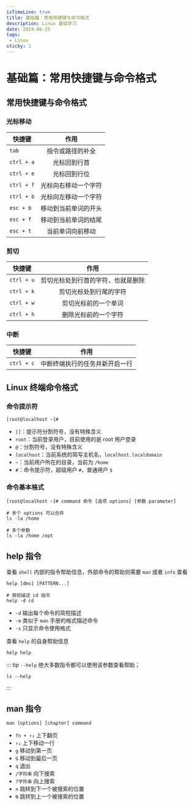 ```yaml
---
isTimeLine: true
title: 基础篇：常用快捷键与命令格式
description: Linux 基础学习
date: 2024-06-25
tags:
 - Linux
sticky: 1
---
```


# 基础篇：常用快捷键与命令格式

## 常用快捷键与命令格式

### 光标移动

| 快捷键        |      作用      | 
| ------------- | :-----------: |
| `tab`      | 指令或路径的补全 |
| `ctrl + a`      | 光标回到行首 |
| `ctrl + e`      | 光标回到行位 |
| `ctrl + f`      | 光标向右移动一个字符 |
| `ctrl + b`      | 光标向左移动一个字符 |
| `esc + b`      | 移动到当前单词的开头 |
| `esc + f`      | 移动到当前单词的结尾 |
| `esc + t`      | 当前单词向前移动 |

### 剪切

| 快捷键        |      作用      | 
| ------------- | :-----------: |
| `ctrl + u`      | 剪切光标处到行首的字符，也就是删除 |
| `ctrl + k`      | 剪切光标处到行尾的字符 |
| `ctrl + w`      | 剪切光标前的一个单词 |
| `ctrl + h`      | 删除光标前的一个字符 |

### 中断

| 快捷键        |      作用      | 
| ------------- | :-----------: |
| `ctrl + c`      | 中断终端执行的任务并新开启一行 |

## Linux 终端命令格式

### 命令提示符

```shell
[root@localhost ~]#
```

- `[]`：提示符分割符号，没有特殊含义
- `root`：当前登录用户，目前使用的是 root 用户登录
- `@`：分割符号，没有特殊含义
- `localhost`：当前系统的简写主机名，`localhost.localdomain`
- `~`：当前用户所在的目录，当前为 `/home`
- `#`：命令提示符，超级用户 `#`，普通用户 `$`

### 命令基本格式

```shell
[root@localhost ~]# command 命令 [选项 options] [参数 parameter]

# 多个 options 可以合并
ls -la /home

# 多个参数
ls -la /home /opt
```

## help 指令

查看 `shell` 内部的指令帮助信息，外部命令的帮助则需要 `man` 或者 `info` 查看

```shell
help [dms] [PATTERN...]

# 简短描述 cd 指令
help -d cd
```
- `-d` 输出每个命令的简短描述
- `-m` 类似于 `man` 手册的格式描述命令
- `-s` 只显示命令使用格式

查看 `help` 的自身帮助信息

```shell
help help
```

::: tip
`--help` 绝大多数指令都可以使用该参数查看帮助；

```shell
ls --help
```
:::

## man 指令

```shell
man [options] [chapter] command
```

- `fn + ↑↓` 上下翻页
- `↑↓` 上下移动一行
- `g` 移动到第一页
- `G` 移动到最后一页
- `q` 退出
- `/字符串` 向下搜索
- `?字符串` 向上搜索
- `n` 跳转到下一个被搜索的位置
- `N` 跳转到上一个被搜索的位置

